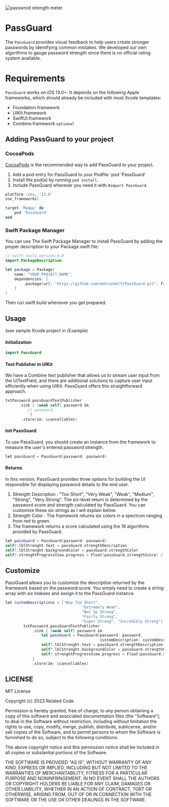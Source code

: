 ![passwrod strength meter](https://github.com/mehrankmlf/PassGuard/assets/24524023/61a13094-2507-416a-9375-8f279f4fb03f)

# PassGuard

The `PassGuard` provides visual feedback to help users create stronger passwords by identifying common mistakes. We developed our own algorithms to gauge password strength since there is no official rating system available.

# Requirements

`PassGuard` works on iOS 13.0+. It depends on the following Apple frameworks, which should already be included with most Xcode templates:

* Foundation.framework
* UIKit.framework
* SwiftUI.framework
* Combine.framework `optional`

## Adding PassGuard to your project

### CocoaPods

[CocoaPods](http://cocoapods.org) is the recommended way to add PassGuard to your project.

1. Add a pod entry for PassGuard to your Podfile `pod 'PassGuard'
2. Install the pod(s) by running `pod install`.
3. Include PassGuard wherever you need it with `#import PassGuard`.

```ruby
platform :ios, '13.0'
use_frameworks!

target 'MyApp' do
    pod 'PassGuard'
end
```

### Swift Package Manager

You can use The Swift Package Manager to install PassGuard by adding the proper description to your Package.swift file:

```swift
// swift-tools-version:4.0
import PackageDescription

let package = Package(
    name: "YOUR_PROJECT_NAME",
    dependencies: [
        .package(url: "https://github.com/mehrankmlf/PassGuard.git", from: "1.0.8"),
    ]
)
```

Then run swift build whenever you get prepared.

## Usage

(see sample Xcode project in /Example)

#### Initialization

```swift
import PassGuard
```
#### Text Publisher in UIKit

We have a Combine text publisher that allows us to stream user input from the UITextField, and there are additional solutions to capture user input efficiently when using UIKit. PassGuard offers this straightforward approach.

```swift
txtPassword.passGuardTextPublisher
      .sink { [weak self] password in
		  // password
           }
       .store(in: &cancellables)
```

#### Init PassGuard

To use PassGuard, you should create an instance from the framework to measure the user's entered password strength.

```swift
let passGuard = PassGuard(password: password)
```

#### Returns

In this version, PassGuard provides three options for building the UI responsible for displaying password details to the end user.

1. Strength Description : "Too Short", "Very Weak", "Weak", "Medium", "Strong", "Very Strong". The six-level return is determined by the password score and strength calculated by PassGuard. You can customize these six strings as I will explain below.
2. Strength Color : The framework returns six colors in a spectrum ranging from red to green.
3. The framework returns a score calculated using the 16 algorithms provided by PassGuard.


```swift
let passGuard = PassGuard(password: password)
self?.lblStrenght.text = passGuard.strengthDescription
self?.lblStrenght.backgroundColor = passGuard.strengthColor
self?.strenghtProgressView.progress = Float(passGuard.strengthScore) / 100
```

## Customize

PassGuard allows you to customize the description returned by the framework based on the password score. You simply need to create a string array with six indexes and assign it to the PassGuard instance.

```swift
let customDescriptions = ["Way Too Short",
                                  "Extremely Weak",
                                  "Not So Strong",
                                  "Fairly Strong",
                                  "Super Strong", "Incredibly Strong"]
        txtPassword.passGuardTextPublisher
            .sink { [weak self] password in
                let passGuard = PassGuard(password: password,
                                          customDescription: customDescriptions)
                self?.lblStrenght.text = passGuard.strengthDescription
                self?.lblStrenght.backgroundColor = passGuard.strengthColor
                self?.strenghtProgressView.progress = Float(passGuard.strengthScore) / 100
            }
            .store(in: &cancellables)
```


## LICENSE

MIT License

Copyright (c) 2023 Related Code

Permission is hereby granted, free of charge, to any person obtaining a copy
of this software and associated documentation files (the "Software"), to deal
in the Software without restriction, including without limitation the rights
to use, copy, modify, merge, publish, distribute, sublicense, and/or sell
copies of the Software, and to permit persons to whom the Software is
furnished to do so, subject to the following conditions:

The above copyright notice and this permission notice shall be included in all
copies or substantial portions of the Software.

THE SOFTWARE IS PROVIDED "AS IS", WITHOUT WARRANTY OF ANY KIND, EXPRESS OR
IMPLIED, INCLUDING BUT NOT LIMITED TO THE WARRANTIES OF MERCHANTABILITY,
FITNESS FOR A PARTICULAR PURPOSE AND NONINFRINGEMENT. IN NO EVENT SHALL THE
AUTHORS OR COPYRIGHT HOLDERS BE LIABLE FOR ANY CLAIM, DAMAGES OR OTHER
LIABILITY, WHETHER IN AN ACTION OF CONTRACT, TORT OR OTHERWISE, ARISING FROM,
OUT OF OR IN CONNECTION WITH THE SOFTWARE OR THE USE OR OTHER DEALINGS IN THE
SOFTWARE.